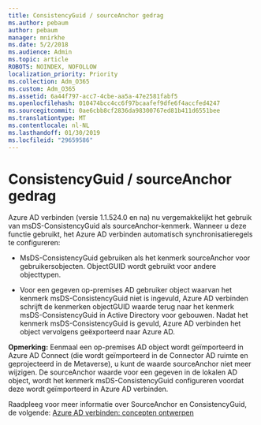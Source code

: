 ```yaml
---
title: ConsistencyGuid / sourceAnchor gedrag
ms.author: pebaum
author: pebaum
manager: mnirkhe
ms.date: 5/2/2018
ms.audience: Admin
ms.topic: article
ROBOTS: NOINDEX, NOFOLLOW
localization_priority: Priority
ms.collection: Adm_O365
ms.custom: Adm_O365
ms.assetid: 6a44f797-acc7-4cbe-aa5a-47e2581fabf5
ms.openlocfilehash: 010474bcc4cc6f97bcaafef9dfe6f4accfed4247
ms.sourcegitcommit: 0ae6cbb8cf2836da98300767ed81b411d6551bee
ms.translationtype: MT
ms.contentlocale: nl-NL
ms.lasthandoff: 01/30/2019
ms.locfileid: "29659586"
---
```

# <a name="consistencyguid--sourceanchor-behavior"></a>ConsistencyGuid / sourceAnchor gedrag

Azure AD verbinden (versie 1.1.524.0 en na) nu vergemakkelijkt het gebruik van msDS-ConsistencyGuid als sourceAnchor-kenmerk. Wanneer u deze functie gebruikt, het Azure AD verbinden automatisch synchronisatieregels te configureren:
  
- MsDS-ConsistencyGuid gebruiken als het kenmerk sourceAnchor voor gebruikersobjecten. ObjectGUID wordt gebruikt voor andere objecttypen.
    
- Voor een gegeven op-premises AD gebruiker object waarvan het kenmerk msDS-ConsistencyGuid niet is ingevuld, Azure AD verbinden schrijft de kenmerken objectGUID waarde terug naar het kenmerk msDS-ConsistencyGuid in Active Directory voor gebouwen. Nadat het kenmerk msDS-ConsistencyGuid is gevuld, Azure AD verbinden het object vervolgens geëxporteerd naar Azure AD.
    
 **Opmerking:** Eenmaal een op-premises AD object wordt geïmporteerd in Azure AD Connect (die wordt geïmporteerd in de Connector AD ruimte en geprojecteerd in de Metaverse), u kunt de waarde sourceAnchor niet meer wijzigen. De sourceAnchor waarde voor een gegeven in de lokalen AD object, wordt het kenmerk msDS-ConsistencyGuid configureren voordat deze wordt geïmporteerd in Azure AD verbinden. 
  
Raadpleeg voor meer informatie over SourceAnchor en ConsistencyGuid, de volgende: [Azure AD verbinden: concepten ontwerpen](https://docs.microsoft.com/azure/active-directory/connect/active-directory-aadconnect-design-concepts)
  

